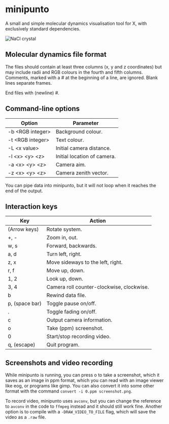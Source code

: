 # minipunto

 A small and simple molecular dynamics visualisation tool for X, with
 exclusively standard dependencies.

![NaCl crystal](example/NaCl.png)

## Molecular dynamics file format

The files should contain at least three columns
(x, y and z coordinates) but may include radii
and RGB colours in the fourth and fifth columns.
Comments, marked with a # at the  beginning of a
line, are ignored. Blank lines separate frames.

End files with (newline) #.

## Command-line options

| Option                             |     Parameter               |
|------------------------------------|-----------------------------|
| -b &lt;RGB integer&gt;             | Background colour.          |
| -t &lt;RGB integer&gt;             | Text colour.                |
| -L &lt;x value&gt;                 | Initial camera distance.    |
| -l &lt;x&gt; &lt;y&gt; &lt;z&gt;   | Initial location of camera. |
| -a &lt;x&gt; &lt;y&gt; &lt;z&gt;   | Camera aim.                 |
| -z &lt;x&gt; &lt;y&gt; &lt;z&gt;   | Camera zenith vector.       |

You can pipe data into minipunto, but it will not loop when it
reaches the end of the output.

## Interaction keys

|     Key        |     Action                                |
|----------------|-------------------------------------------|
| (Arrow keys)   | Rotate system.                            |
| +, -           | Zoom in, out.                             |
| w, s           | Forward, backwards.                       |
| a, d           | Turn left, right.                         |
| z, x           | Move sideways to the left, right.         |
| r, f           | Move up, down.                            |
| 1, 2           | Look up, down.                            |
| 3, 4           | Camera roll counter-clockwise, clockwise. |
| b              | Rewind data file.                         |
| p, (space bar) | Toggle pause on/off.                      |
| .              | Toggle fading on/off.                     |
| c              | Output camera information.                |
| o              | Take (ppm) screenshot.                    |
| 0              | Start/stop recording video.               |
| q, (escape)    | Quit program.                             |

## Screenshots and video recording

While minipunto is running, you can press o to take a screenshot,
which it saves as an image in ppm format, which you can read with
an image viewer like eog, or programs like gimp. You can also
convert it into some other format with the command
``convert -i 0.ppm screenshot.png``.

To record video, minipunto uses ``avconv``, but you can change
the reference to ``avconv`` in the code to ``ffmpeg`` instead
and it should still work fine. Another option is to compile
with a ``-DRAW_VIDEO_TO_FILE`` flag, which will save the video
as a ``.raw`` file.
